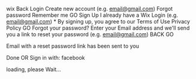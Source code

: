 wix Back Login Create new account (e.g. email@gmail.com) Forgot password Remember me GO Sign Up I already have a Wix Login (e.g. email@gmail.com) \* By signing up, you agree to our Terms of Use Privacy Policy GO Forgot your password? Enter your Email address and we'll send you a link to reset your password (e.g. email@gmail.com) BACK GO

Email with a reset password link has been sent to you

Done OR Sign in with: facebook

loading, please Wait...